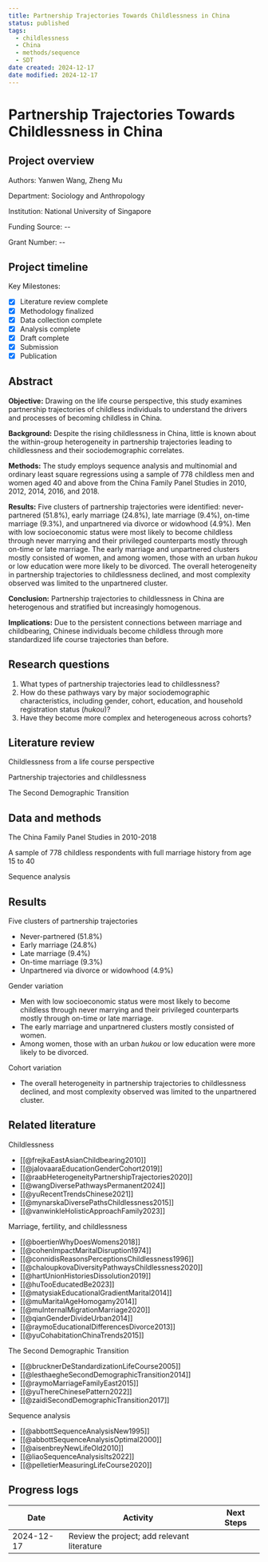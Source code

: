 ```yaml
---
title: Partnership Trajectories Towards Childlessness in China
status: published
tags:
  - childlessness
  - China
  - methods/sequence
  - SDT
date created: 2024-12-17
date modified: 2024-12-17
---
```


# Partnership Trajectories Towards Childlessness in China

## Project overview

Authors: Yanwen Wang, Zheng Mu

Department: Sociology and Anthropology

Institution: National University of Singapore

Funding Source: --

Grant Number: --

## Project timeline

Key Milestones:

- [x] Literature review complete
- [x] Methodology finalized
- [x] Data collection complete
- [x] Analysis complete
- [x] Draft complete
- [x] Submission
- [x] Publication

## Abstract

**Objective:** Drawing on the life course perspective, this study examines partnership trajectories of childless individuals to understand the drivers and processes of becoming childless in China.

**Background:** Despite the rising childlessness in China, little is known about the within-group heterogeneity in partnership trajectories leading to childlessness and their sociodemographic correlates.

**Methods:** The study employs sequence analysis and multinomial and ordinary least square regressions using a sample of 778 childless men and women aged 40 and above from the China Family Panel Studies in 2010, 2012, 2014, 2016, and 2018.

**Results:** Five clusters of partnership trajectories were identified: never-partnered (51.8%), early marriage (24.8%), late marriage (9.4%), on-time marriage (9.3%), and unpartnered via divorce or widowhood (4.9%). Men with low socioeconomic status were most likely to become childless through never marrying and their privileged counterparts mostly through on-time or late marriage. The early marriage and unpartnered clusters mostly consisted of women, and among women, those with an urban *hukou* or low education were more likely to be divorced. The overall heterogeneity in partnership trajectories to childlessness declined, and most complexity observed was limited to the unpartnered cluster.

**Conclusion:** Partnership trajectories to childlessness in China are heterogenous and stratified but increasingly homogenous.

**Implications:** Due to the persistent connections between marriage and childbearing, Chinese individuals become childless through more standardized life course trajectories than before.

## Research questions

1. What types of partnership trajectories lead to childlessness?
2. How do these pathways vary by major sociodemographic characteristics, including gender, cohort, education, and household registration status (*hukou*)?
3. Have they become more complex and heterogeneous across cohorts?

## Literature review

Childlessness from a life course perspective

Partnership trajectories and childlessness

The Second Demographic Transition

## Data and methods

The China Family Panel Studies in 2010-2018

A sample of 778 childless respondents with full marriage history from age 15 to 40

Sequence analysis

## Results

Five clusters of partnership trajectories

- Never-partnered (51.8%)
- Early marriage (24.8%)
- Late marriage (9.4%)
- On-time marriage (9.3%)
- Unpartnered via divorce or widowhood (4.9%)

Gender variation

- Men with low socioeconomic status were most likely to become childless through never marrying and their privileged counterparts mostly through on-time or late marriage.
- The early marriage and unpartnered clusters mostly consisted of women.
- Among women, those with an urban *hukou* or low education were more likely to be divorced.

Cohort variation

- The overall heterogeneity in partnership trajectories to childlessness declined, and most complexity observed was limited to the unpartnered cluster.

## Related literature

Childlessness

- [[@frejkaEastAsianChildbearing2010]]
- [[@jalovaaraEducationGenderCohort2019]]
- [[@raabHeterogeneityPartnershipTrajectories2020]]
- [[@wangDiversePathwaysPermanent2024]]
- [[@yuRecentTrendsChinese2021]]
- [[@mynarskaDiversePathsChildlessness2015]]
- [[@vanwinkleHolisticApproachFamily2023]]

Marriage, fertility, and childlessness

- [[@boertienWhyDoesWomens2018]]
- [[@cohenImpactMaritalDisruption1974]]
- [[@connidisReasonsPerceptionsChildlessness1996]]
- [[@chaloupkovaDiversityPathwaysChildlessness2020]]
- [[@hartUnionHistoriesDissolution2019]]
- [[@huTooEducatedBe2023]]
- [[@matysiakEducationalGradientMarital2014]]
- [[@muMaritalAgeHomogamy2014]]
- [[@muInternalMigrationMarriage2020]]
- [[@qianGenderDivideUrban2014]]
- [[@raymoEducationalDifferencesDivorce2013]]
- [[@yuCohabitationChinaTrends2015]]

The Second Demographic Transition

- [[@brucknerDeStandardizationLifeCourse2005]]
- [[@lesthaegheSecondDemographicTransition2014]]
- [[@raymoMarriageFamilyEast2015]]
- [[@yuThereChinesePattern2022]]
- [[@zaidiSecondDemographicTransition2017]]

Sequence analysis

- [[@abbottSequenceAnalysisNew1995]]
- [[@abbottSequenceAnalysisOptimal2000]]
- [[@aisenbreyNewLifeOld2010]]
- [[@liaoSequenceAnalysisIts2022]]
- [[@pelletierMeasuringLifeCourse2020]]

## Progress logs

| Date       | Activity                                    | Next Steps |
| ---------- | ------------------------------------------- | ---------- |
| 2024-12-17 | Review the project; add relevant literature |            |
